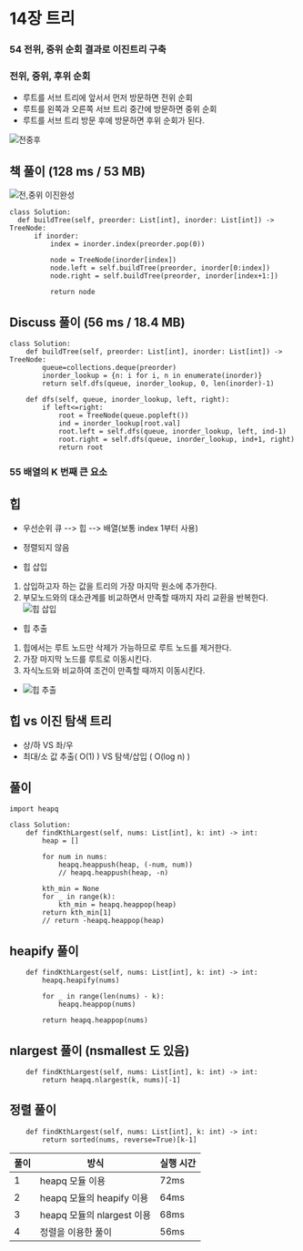 # 14장 트리

### 54 전위, 중위 순회 결과로 이진트리 구축

### 전위, 중위, 후위 순회

- 루트를 서브 트리에 앞서서 먼저 방문하면 전위 순회
- 루트를 왼쪽과 오른쪽 서브 트리 중간에 방문하면 중위 순회
- 루트를 서브 트리 방문 후에 방문하면 후위 순회가 된다.

![전중후](https://user-images.githubusercontent.com/30167661/113501727-6512da00-9562-11eb-959e-e4f5cfa93cfe.jpg)

## 책 풀이 (128 ms / 53 MB)
  
![전,중위 이진완성](https://user-images.githubusercontent.com/30167661/113506199-533f3000-957e-11eb-8c9d-275bfcd6da7e.jpg)


  ```python3
class Solution:
    def buildTree(self, preorder: List[int], inorder: List[int]) -> TreeNode:
        if inorder:
            index = inorder.index(preorder.pop(0))

            node = TreeNode(inorder[index])
            node.left = self.buildTree(preorder, inorder[0:index])
            node.right = self.buildTree(preorder, inorder[index+1:])

            return node
  ```
  


## Discuss 풀이 (56 ms / 18.4 MB)
```python3
class Solution:
    def buildTree(self, preorder: List[int], inorder: List[int]) -> TreeNode:
        queue=collections.deque(preorder)
        inorder_lookup = {n: i for i, n in enumerate(inorder)}
        return self.dfs(queue, inorder_lookup, 0, len(inorder)-1)
        
    def dfs(self, queue, inorder_lookup, left, right):
        if left<=right:
            root = TreeNode(queue.popleft())
            ind = inorder_lookup[root.val]
            root.left = self.dfs(queue, inorder_lookup, left, ind-1)
            root.right = self.dfs(queue, inorder_lookup, ind+1, right)
            return root
```

### 55 배열의 K 번째 큰 요소
## 힙
- 우선순위 큐 --> 힙 --> 배열(보통 index 1부터 사용)
- 정렬되지 않음
 
- 힙 삽입 
1. 삽입하고자 하는 값을 트리의 가장 마지막 원소에 추가한다.
2. 부모노드와의 대소관계를 비교하면서 만족할 때까지 자리 교환을 반복한다.
![힙 삽입](https://user-images.githubusercontent.com/30167661/113506111-ca27f900-957d-11eb-95e7-53a922556daf.jpg)

- 힙 추출
1. 힙에서는 루트 노드만 삭제가 가능하므로 루트 노드를 제거한다.
2. 가장 마지막 노드를 루트로 이동시킨다.
3. 자식노드와 비교하여 조건이 만족할 때까지 이동시킨다.
- ![힙 추출](https://user-images.githubusercontent.com/30167661/113506126-e9bf2180-957d-11eb-903c-8aaf03dd428b.jpg)


## 힙 vs 이진 탐색 트리
- 상/하 VS 좌/우
- 최대/소 값 추출( O(1) ) VS 탐색/삽입 ( O(log n) )

## 풀이
```python3
import heapq

class Solution:
    def findKthLargest(self, nums: List[int], k: int) -> int:
        heap = []
        
        for num in nums:
            heapq.heappush(heap, (-num, num))
            // heapq.heappush(heap, -n)
        
        kth_min = None
        for _ in range(k):
            kth_min = heapq.heappop(heap)
        return kth_min[1]
        // return -heapq.heappop(heap)
```

## heapify 풀이
```python3
    def findKthLargest(self, nums: List[int], k: int) -> int:
        heapq.heapify(nums)
        
        for _ in range(len(nums) - k):
            heapq.heappop(nums)
        
        return heapq.heappop(nums)
```

## nlargest 풀이 (nsmallest 도 있음)
```python3
    def findKthLargest(self, nums: List[int], k: int) -> int:
        return heapq.nlargest(k, nums)[-1]
```

## 정렬 풀이
```python3
    def findKthLargest(self, nums: List[int], k: int) -> int:
        return sorted(nums, reverse=True)[k-1]
```

| 풀이 | 방식                             | 실행 시간 |
| ---- | -------------------------------- | --------- |
| 1    | heapq 모듈 이용                  | 72ms     |
| 2    | heapq 모듈의 heapify 이용        | 64ms     |
| 3    | heapq 모듈의 nlargest 이용       | 68ms     |
| 4    | 정렬을 이용한 풀이               | 56ms     |

